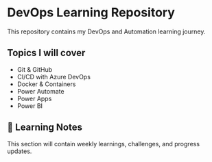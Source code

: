 # DevOps Learning Repository

This repository contains my DevOps and Automation learning journey.

## Topics I will cover
- Git & GitHub
- CI/CD with Azure DevOps
- Docker & Containers
- Power Automate
- Power Apps
- Power BI

## 🌟 Learning Notes
This section will contain weekly learnings, challenges, and progress updates.



